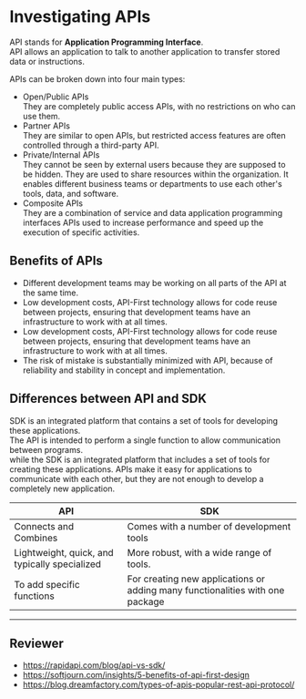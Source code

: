 # Investigating APIs

API stands for **Application Programming Interface**.  
API allows an application to talk to another application to transfer stored data or instructions.  

APIs can be broken down into four main types:
- Open/Public APIs  
   They are completely public access APIs, with no restrictions on who can use them.
- Partner APIs  
   They are similar to open APIs, but restricted access features are often controlled through a third-party API.
- Private/Internal APIs  
   They cannot be seen by external users because they are supposed to be hidden. They are used to share resources within the organization. It enables different business teams or departments to use each other's tools, data, and software.
- Composite APIs  
   They are a combination of service and data application programming interfaces APIs used to increase performance and speed up the execution of specific activities.

## Benefits of APIs
- Different development teams may be working on all parts of the API at the same time.
- Low development costs, API-First technology allows for code reuse between projects, ensuring that development teams have an infrastructure to work with at all times.
- Low development costs, API-First technology allows for code reuse between projects, ensuring that development teams have an infrastructure to work with at all times.
- The risk of mistake is substantially minimized with API, because of reliability and stability in concept and implementation.

## Differences between API and SDK
SDK is an integrated platform that contains a set of tools for developing these applications.  
The API is intended to perform a single function to allow communication between programs.  
while the SDK is an integrated platform that includes a set of tools for creating these applications. APIs make it easy for applications to communicate with each other, but they are not enough to develop a completely new application.  

| API | SDK |
| - | - |
|  Connects and Combines | Comes with a number of development tools |
| Lightweight, quick, and typically specialized | More robust, with a wide range of tools. |
| To add specific functions | For creating new applications or adding many functionalities with one package |

---

## Reviewer
   - https://rapidapi.com/blog/api-vs-sdk/
   - https://softjourn.com/insights/5-benefits-of-api-first-design
   - https://blog.dreamfactory.com/types-of-apis-popular-rest-api-protocol/